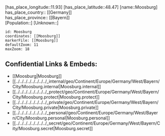 ﻿---
location: [48.47,11.93] 
mapzoom: [7,12] 
mapmarker: city 
type: City
tags:
- geo/City


SpocWebEntityId: 32598
isDeleted: false
confidential: public

---
[has_place_longitude::11.93] 
[has_place_latitude::48.47] 
[name::Moosburg] 
has_place_country:: [[Germany]]  
has_place_province:: [[Bayern]]  
[Population::] 
[Unknown::] 


```leaflet
id: Moosburg
coordinates: [[Moosburg]] 
markerFile: [[Moosburg]] 
defaultZoom: 11 
maxZoom: 18
```


## Confidential Links & Embeds: 
- [[Moosburg|Moosburg]]  
- [[../../../../../../../../_internal/geo/Continent/Europe/Germany/West/Bayern/City/Moosburg.internal|Moosburg.internal]] 
- [[../../../../../../../../_protect/geo/Continent/Europe/Germany/West/Bayern/City/Moosburg.protect|Moosburg.protect]] 
- [[../../../../../../../../_private/geo/Continent/Europe/Germany/West/Bayern/City/Moosburg.private|Moosburg.private]] 
- [[../../../../../../../../_personal/geo/Continent/Europe/Germany/West/Bayern/City/Moosburg.personal|Moosburg.personal]] 
- [[../../../../../../../../_secret/geo/Continent/Europe/Germany/West/Bayern/City/Moosburg.secret|Moosburg.secret]] 
